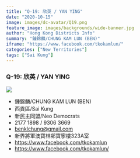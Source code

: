 ```yaml
---
title: "Q-19: 欣英 / YAN YING"
date: "2020-10-15"
image: images/dc-avatar/Q19.png
feature_image: images/backgrounds/wide-banner.jpg
author: "Hong Kong Districts Info"
summary: "鍾錦麟/CHUNG KAM LUN (BEN)"
iframe: "https://www.facebook.com/tkokamlun/"
categories: ["New Territories"]
tags: ["Sai Kung"]
---
```


### Q-19: 欣英 / YAN YING  
![](/images/dc-avatar/Q19.png)  

 - 鍾錦麟/CHUNG KAM LUN (BEN)  
 - 西貢區/Sai Kung  
 - 新民主同盟/Neo Democrats  
 - 2177 1898 / 9306 3669  
 - benklchung@gmail.com  
 - 新界將軍澳寶林邨寶寧樓323A室  
 - https://www.facebook.com/tkokamlun  
 - https://www.facebook.com/tkokamlun/

